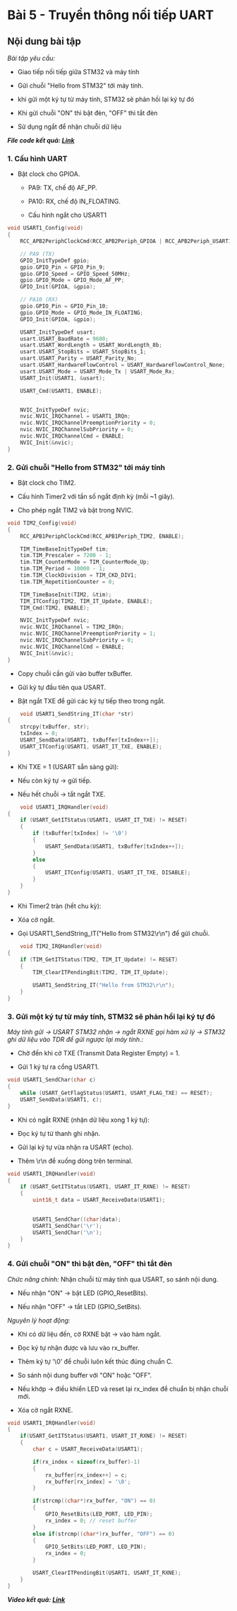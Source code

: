# Bài 5 - Truyền thông nối tiếp UART

## Nội dung bài tập

_Bài tập yêu cầu:_

- Giao tiếp nối tiếp giữa STM32 và máy tính

- Gửi chuỗi "Hello from STM32" tới máy tính.

- khi gửi một ký tự từ máy tính, STM32 sẽ phản hồi lại ký tự đó

- Khi gửi chuỗi "ON" thì bật đèn, "OFF" thì tắt đèn

- Sử dụng ngắt để nhận chuỗi dữ liệu

***File code kết quả: [Link](https://github.com/phamsan1503-ai/BAI-5)***


### 1. Cấu hình UART

- Bật clock cho GPIOA.

	+ PA9: TX, chế độ AF_PP.

	+ PA10: RX, chế độ IN_FLOATING.

  + Cấu hình ngắt cho USART1

```c
void USART1_Config(void)
{
    RCC_APB2PeriphClockCmd(RCC_APB2Periph_GPIOA | RCC_APB2Periph_USART1, ENABLE);

    // PA9 (TX)
    GPIO_InitTypeDef gpio;
    gpio.GPIO_Pin = GPIO_Pin_9;
    gpio.GPIO_Speed = GPIO_Speed_50MHz;
    gpio.GPIO_Mode = GPIO_Mode_AF_PP;
    GPIO_Init(GPIOA, &gpio);

    // PA10 (RX)
    gpio.GPIO_Pin = GPIO_Pin_10;
    gpio.GPIO_Mode = GPIO_Mode_IN_FLOATING;
    GPIO_Init(GPIOA, &gpio);

    USART_InitTypeDef usart;
    usart.USART_BaudRate = 9600;
    usart.USART_WordLength = USART_WordLength_8b;
    usart.USART_StopBits = USART_StopBits_1;
    usart.USART_Parity = USART_Parity_No;
    usart.USART_HardwareFlowControl = USART_HardwareFlowControl_None;
    usart.USART_Mode = USART_Mode_Tx | USART_Mode_Rx;
    USART_Init(USART1, &usart);

    USART_Cmd(USART1, ENABLE);


    NVIC_InitTypeDef nvic;
    nvic.NVIC_IRQChannel = USART1_IRQn;
    nvic.NVIC_IRQChannelPreemptionPriority = 0;
    nvic.NVIC_IRQChannelSubPriority = 0;
    nvic.NVIC_IRQChannelCmd = ENABLE;
    NVIC_Init(&nvic);
}
```

### 2. Gửi chuỗi "Hello from STM32" tới máy tính

- Bật clock cho TIM2.

- Cấu hình Timer2 với tần số ngắt định kỳ (mỗi ~1 giây).

- Cho phép ngắt TIM2 và bật trong NVIC.

```c
void TIM2_Config(void)
{
    RCC_APB1PeriphClockCmd(RCC_APB1Periph_TIM2, ENABLE);

    TIM_TimeBaseInitTypeDef tim;
    tim.TIM_Prescaler = 7200 - 1;      
    tim.TIM_CounterMode = TIM_CounterMode_Up;
    tim.TIM_Period = 10000 - 1;       
    tim.TIM_ClockDivision = TIM_CKD_DIV1;
    tim.TIM_RepetitionCounter = 0;

    TIM_TimeBaseInit(TIM2, &tim);
    TIM_ITConfig(TIM2, TIM_IT_Update, ENABLE);
    TIM_Cmd(TIM2, ENABLE);

    NVIC_InitTypeDef nvic;
    nvic.NVIC_IRQChannel = TIM2_IRQn;
    nvic.NVIC_IRQChannelPreemptionPriority = 1;
    nvic.NVIC_IRQChannelSubPriority = 0;
    nvic.NVIC_IRQChannelCmd = ENABLE;
    NVIC_Init(&nvic);
}
```

- Copy chuỗi cần gửi vào buffer txBuffer.

- Gửi ký tự đầu tiên qua USART.

- Bật ngắt TXE để gửi các ký tự tiếp theo trong ngắt.
```c
	void USART1_SendString_IT(char *str)
{
    strcpy(txBuffer, str);
    txIndex = 0;
    USART_SendData(USART1, txBuffer[txIndex++]);
    USART_ITConfig(USART1, USART_IT_TXE, ENABLE);
}
```

- Khi TXE = 1 (USART sẵn sàng gửi):

- Nếu còn ký tự → gửi tiếp.

- Nếu hết chuỗi → tắt ngắt TXE.

```c
	void USART1_IRQHandler(void)
{
    if (USART_GetITStatus(USART1, USART_IT_TXE) != RESET)
    {
        if (txBuffer[txIndex] != '\0')
        {
            USART_SendData(USART1, txBuffer[txIndex++]);
        }
        else
        {
            USART_ITConfig(USART1, USART_IT_TXE, DISABLE); 
        }
    }
}
```

- Khi Timer2 tràn (hết chu kỳ):

- Xóa cờ ngắt.

- Gọi USART1_SendString_IT("Hello from STM32\r\n") để gửi chuỗi.
```c
	void TIM2_IRQHandler(void)
{
    if (TIM_GetITStatus(TIM2, TIM_IT_Update) != RESET)
    {
        TIM_ClearITPendingBit(TIM2, TIM_IT_Update);

        USART1_SendString_IT("Hello from STM32\r\n");
    }
}
```
### 3. Gửi một ký tự từ máy tính, STM32 sẽ phản hồi lại ký tự đó

_Máy tính gửi → USART STM32 nhận → ngắt RXNE gọi hàm xử lý → STM32 ghi dữ liệu vào TDR để gửi ngược lại máy tính.:_

- Chờ đến khi cờ TXE (Transmit Data Register Empty) = 1.

- Gửi 1 ký tự ra cổng USART1.
```c
void USART1_SendChar(char c)
{
    while (USART_GetFlagStatus(USART1, USART_FLAG_TXE) == RESET);
    USART_SendData(USART1, c);
}
```

- Khi có ngắt RXNE (nhận dữ liệu xong 1 ký tự):

- Đọc ký tự từ thanh ghi nhận.

- Gửi lại ký tự vừa nhận ra USART (echo).

- Thêm \r\n để xuống dòng trên terminal.

```c
void USART1_IRQHandler(void)
{
    if (USART_GetITStatus(USART1, USART_IT_RXNE) != RESET)
    {
        uint16_t data = USART_ReceiveData(USART1);

       
        USART1_SendChar((char)data);  
        USART1_SendChar('\r');        
        USART1_SendChar('\n');
    }
}
```
### 4. Gửi chuỗi "ON" thì bật đèn, "OFF" thì tắt đèn

_Chức năng chính:_
Nhận chuỗi từ máy tính qua USART, so sánh nội dung.

- Nếu nhận "ON" → bật LED (GPIO_ResetBits).

- Nếu nhận "OFF" → tắt LED (GPIO_SetBits).

_Nguyên lý hoạt động:_

- Khi có dữ liệu đến, cờ RXNE bật → vào hàm ngắt.

- Đọc ký tự nhận được và lưu vào rx_buffer.

- Thêm ký tự '\0' để chuỗi luôn kết thúc đúng chuẩn C.

- So sánh nội dung buffer với "ON" hoặc "OFF".

- Nếu khớp → điều khiển LED và reset lại rx_index để chuẩn bị nhận chuỗi mới.

- Xóa cờ ngắt RXNE.



```c
void USART1_IRQHandler(void)
{
    if(USART_GetITStatus(USART1, USART_IT_RXNE) != RESET)
    {
        char c = USART_ReceiveData(USART1);

        if(rx_index < sizeof(rx_buffer)-1)
        {
            rx_buffer[rx_index++] = c;
            rx_buffer[rx_index] = '\0'; 
        }

        if(strcmp((char*)rx_buffer, "ON") == 0)
        {
            GPIO_ResetBits(LED_PORT, LED_PIN); 
            rx_index = 0; // reset buffer
        }
        else if(strcmp((char*)rx_buffer, "OFF") == 0)
        {
            GPIO_SetBits(LED_PORT, LED_PIN);   
            rx_index = 0;
        }

        USART_ClearITPendingBit(USART1, USART_IT_RXNE);
    }
}
```
***Video  kết quả: [Link](https://drive.google.com/drive/folders/1pxEtEL510zTSKQkZHq40Ss9nMOm-HtgT?usp=drive_link)***
